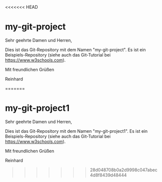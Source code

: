 <<<<<<< HEAD
# my-git-project

Sehr geehrte Damen und Herren,

Dies ist das Git-Repository mit dem Namen "my-git-project".
Es ist ein Beispiels-Repository (siehe auch das Git-Tutorial bei https://www.w3schools.com).

Mit freundlichen Grüßen

Reinhard


=======
# my-git-project1

Sehr geehrte Damen und Herren,

Dies ist das Git-Repository mit dem Namen "my-git-project1".
Es ist ein Beispiels-Repository (siehe auch das Git-Tutorial bei https://www.w3schools.com).

Mit freundlichen Grüßen

Reinhard


>>>>>>> 28d048708b0a2d9998c047abec4d8f8439d48444
